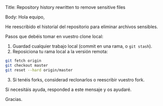 Title: Repository history rewritten to remove sensitive files

Body:
Hola equipo,

He reescribido el historial del repositorio para eliminar archivos sensibles.

Pasos que debéis tomar en vuestro clone local:

1. Guardad cualquier trabajo local (commit en una rama, o `git stash`).
2. Reposiciona tu rama local a la versión remota:

```bash
git fetch origin
git checkout master
git reset --hard origin/master
```

3. Si tenéis forks, considerad reclonarlos o reescribir vuestro fork.

Si necesitáis ayuda, responded a este mensaje y os ayudaré.

Gracias.
